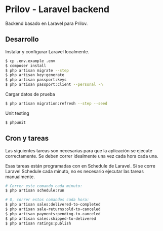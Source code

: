 # Prilov - Laravel backend

Backend basado en Laravel para Prilov.

## Desarrollo

Instalar y configurar Laravel localmente.

```bash
$ cp .env.example .env
$ composer install
$ php artisan migrate --step
$ php artisan key:generate
$ php artisan passport:keys
$ php artisan passport:client --personal -n
```

Cargar datos de prueba

```bash
$ php artisan migration:refresh --step --seed
```

Unit testing

```bash
$ phpunit
```

## Cron y tareas

Las siguientes tareas son necesarias para que la aplicación se ejecute correctamente.
Se deben correr idealmente una vez cada hora cada una.

Esas tareas están programadas con en Schedule de Laravel. Si se corre Laravel Schedule
cada minuto, no es necesario ejecutar las tareas manualmente.


```bash
# Correr este comando cada minuto:
$ php artisan schedule:run

# O, correr estos comandos cada hora:
$ php artisan sales:delivered-to-completed
$ php artisan sale-returns:old-to-canceled
$ php artisan payments:pending-to-canceled
$ php artisan sales:shipped-to-delivered
$ php artisan ratings:publish
```

